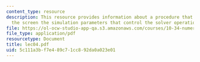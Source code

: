```yaml
---
content_type: resource
description: This resource provides information about a procedure that reads in from
  the screen the simulation parameters that control the solver operation.
file: https://ol-ocw-studio-app-qa.s3.amazonaws.com/courses/10-34-numerical-methods-applied-to-chemical-engineering-fall-2005/5c111a3bf7e489c71cc892da0a023e01_lec04.pdf
file_type: application/pdf
resourcetype: Document
title: lec04.pdf
uid: 5c111a3b-f7e4-89c7-1cc8-92da0a023e01
---
```

